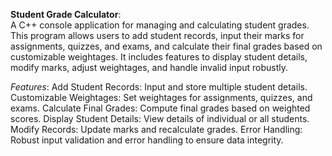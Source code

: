**Student Grade Calculator**:  
A C++ console application for managing and calculating student grades. This program allows users to add student records, input their marks for assignments, quizzes, and exams, and calculate their final grades based on customizable weightages. It includes features to display student details, modify marks, adjust weightages, and handle invalid input robustly.

_Features_:
Add Student Records: Input and store multiple student details.
Customizable Weightages: Set weightages for assignments, quizzes, and exams.
Calculate Final Grades: Compute final grades based on weighted scores.
Display Student Details: View details of individual or all students.
Modify Records: Update marks and recalculate grades.
Error Handling: Robust input validation and error handling to ensure data integrity.  
